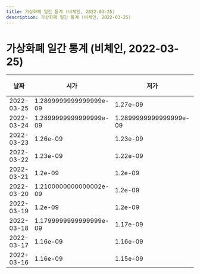 ```yaml
---
title: 가상화폐 일간 통계 (비체인, 2022-03-25)
description: 가상화폐 일간 통계 (비체인, 2022-03-25)
---
```


가상화폐 일간 통계 (비체인, 2022-03-25)
===

|날짜|시가|저가|고가|종가|비고|
|--|--|--|--|--|--|
|2022-03-25|1.2899999999999999e-09|1.27e-09|1.32e-09|1.27e-09|    |
|2022-03-24|1.2899999999999999e-09|1.2899999999999999e-09|1.3599999999999999e-09|1.32e-09|    |
|2022-03-23|1.26e-09|1.23e-09|1.31e-09|1.31e-09|    |
|2022-03-22|1.23e-09|1.22e-09|1.26e-09|1.25e-09|    |
|2022-03-21|1.2e-09|1.2e-09|1.24e-09|1.24e-09|    |
|2022-03-20|1.2100000000000002e-09|1.2e-09|1.26e-09|1.2e-09|    |
|2022-03-19|1.2e-09|1.2e-09|1.22e-09|1.2100000000000002e-09|    |
|2022-03-18|1.1799999999999999e-09|1.17e-09|1.1799999999999999e-09|1.1799999999999999e-09|    |
|2022-03-17|1.16e-09|1.16e-09|1.2e-09|1.19e-09|    |
|2022-03-16|1.16e-09|1.15e-09|1.19e-09|1.16e-09|    |
